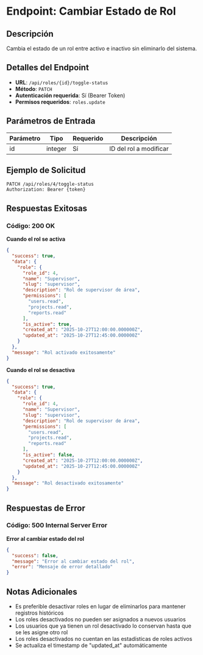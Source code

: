 # Endpoint: Cambiar Estado de Rol

## Descripción
Cambia el estado de un rol entre activo e inactivo sin eliminarlo del sistema.

## Detalles del Endpoint
- **URL**: `/api/roles/{id}/toggle-status`
- **Método**: `PATCH`
- **Autenticación requerida**: Sí (Bearer Token)
- **Permisos requeridos**: `roles.update`

## Parámetros de Entrada

| Parámetro | Tipo | Requerido | Descripción |
|-----------|------|-----------|-------------|
| id | integer | Sí | ID del rol a modificar |

## Ejemplo de Solicitud
```http
PATCH /api/roles/4/toggle-status
Authorization: Bearer {token}
```

## Respuestas Exitosas

### Código: 200 OK
**Cuando el rol se activa**
```json
{
  "success": true,
  "data": {
    "role": {
      "role_id": 4,
      "name": "Supervisor",
      "slug": "supervisor",
      "description": "Rol de supervisor de área",
      "permissions": [
        "users.read",
        "projects.read",
        "reports.read"
      ],
      "is_active": true,
      "created_at": "2025-10-27T12:00:00.000000Z",
      "updated_at": "2025-10-27T12:45:00.000000Z"
    }
  },
  "message": "Rol activado exitosamente"
}
```

**Cuando el rol se desactiva**
```json
{
  "success": true,
  "data": {
    "role": {
      "role_id": 4,
      "name": "Supervisor",
      "slug": "supervisor",
      "description": "Rol de supervisor de área",
      "permissions": [
        "users.read",
        "projects.read",
        "reports.read"
      ],
      "is_active": false,
      "created_at": "2025-10-27T12:00:00.000000Z",
      "updated_at": "2025-10-27T12:45:00.000000Z"
    }
  },
  "message": "Rol desactivado exitosamente"
}
```

## Respuestas de Error

### Código: 500 Internal Server Error
**Error al cambiar estado del rol**
```json
{
  "success": false,
  "message": "Error al cambiar estado del rol",
  "error": "Mensaje de error detallado"
}
```

## Notas Adicionales
- Es preferible desactivar roles en lugar de eliminarlos para mantener registros históricos
- Los roles desactivados no pueden ser asignados a nuevos usuarios
- Los usuarios que ya tienen un rol desactivado lo conservan hasta que se les asigne otro rol
- Los roles desactivados no cuentan en las estadísticas de roles activos
- Se actualiza el timestamp de "updated_at" automáticamente
